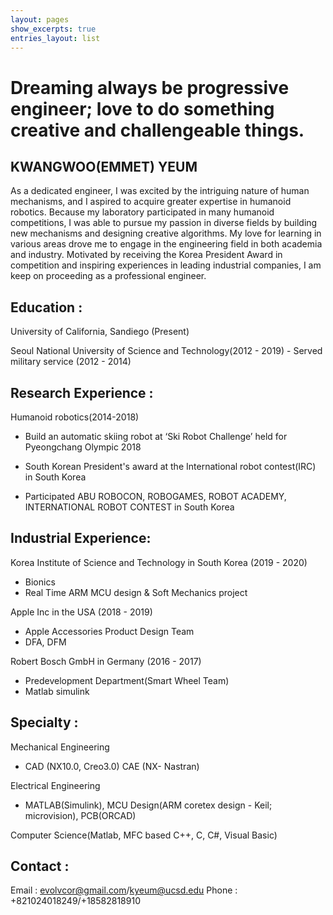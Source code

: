 ```yaml
---
layout: pages
show_excerpts: true
entries_layout: list
---
```







# Dreaming always be progressive engineer; love to do something creative and challengeable things. 

## KWANGWOO(EMMET) YEUM

 As a dedicated engineer, I was excited by the intriguing nature of human mechanisms, and I aspired to acquire greater expertise in humanoid robotics. 
 Because my laboratory participated in many humanoid competitions, I was able to pursue my passion in diverse fields by building new mechanisms and designing creative algorithms. My love for learning in various areas drove me to engage in the engineering field in both academia and industry. Motivated by receiving the Korea President Award in competition and inspiring experiences in leading industrial companies, I am keep on proceeding as a professional engineer.
 
## Education : 

 University of California, Sandiego (Present)

 Seoul National University of Science and Technology(2012 - 2019) - Served military service (2012 - 2014)

## Research Experience : 

Humanoid robotics(2014-2018)

- Build an automatic skiing robot at ‘Ski Robot Challenge’ held for Pyeongchang Olympic 2018

- South Korean President's award at the International robot contest(IRC) in South Korea

- Participated ABU ROBOCON, ROBOGAMES, ROBOT ACADEMY, INTERNATIONAL ROBOT CONTEST in South Korea

## Industrial Experience:

Korea Institute of Science and Technology in South Korea (2019 - 2020)

- Bionics
- Real Time ARM MCU design & Soft Mechanics project

Apple Inc in the USA (2018 - 2019)

- Apple Accessories Product Design Team
- DFA, DFM


Robert Bosch GmbH in Germany (2016 - 2017)

- Predevelopment Department(Smart Wheel Team)
- Matlab simulink

## Specialty :

Mechanical Engineering
- CAD (NX10.0, Creo3.0) CAE (NX- Nastran)

Electrical Engineering 
- MATLAB(Simulink), MCU Design(ARM coretex design - Keil; microvision), PCB(ORCAD)

Computer Science(Matlab, MFC based C++, C, C#, Visual Basic)

## Contact :

Email : evolvcor@gmail.com/kyeum@ucsd.edu
Phone : +821024018249/+18582818910


